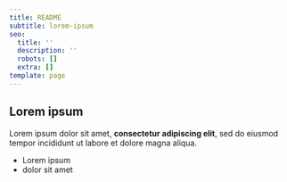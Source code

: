 ```yaml
---
title: README
subtitle: lorem-ipsum
seo:
  title: ''
  description: ''
  robots: []
  extra: []
template: page
---
```

## Lorem ipsum

Lorem ipsum dolor sit amet, **consectetur adipiscing elit**, sed do eiusmod tempor incididunt ut labore et dolore magna aliqua.

- Lorem ipsum
- dolor sit amet